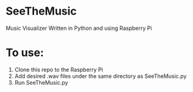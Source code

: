 # SeeTheMusic
Music Visualizer Written in Python and using Raspberry Pi

# To use:
   1. Clone this repo to the Raspberry Pi
   2. Add desired .wav files under the same directory as SeeTheMusic.py
   3. Run SeeTheMusic.py
   
